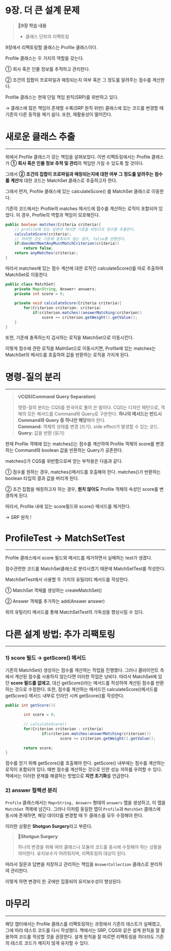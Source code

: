 # 9장. 더 큰 설계 문제

>📝**9장 학습 내용**
>
>- 클래스 단위의 리팩토링

9장에서 리팩토링할 클래스는 Profile 클래스이다.

Profile 클래스는 두 가지의 역할을 갖는다.

① 회사 혹은 인물 정보를 추적하고 관리한다.

② 조건의 집합이 프로파일과 매칭되는지 여부 혹은 그 정도를 알려주는 점수를 계산한다.

Profile 클래스는 현재 단일 책임 원칙(SRP)를 위반하고 있다.

→ 클래스에 많은 책임이 존재할 수록(SRP 원칙 위반) 클래스에 있는 코드를 변경할 때 기존의 다른 동작을 깨기 쉽다. 또한, 재활용성이 떨어진다.

# 새로운 클래스 추출

---

위에서 Profile 클래스가 갖는 책임을 살펴보았다. 이번 리팩토링에서는 Profile 클래스가 **① 회사 혹은 인물 정보 추적 및 관리**의 책임만 가질 수 있도록 할 것이다.

그래서 **② 조건의 집합이 프로파일과 매칭되는지에 대한 여부 그 정도를 알려주는 점수를 계산**에 대한 코드는 MatchSet 클래스로 추출하고자 한다.

그래서 먼저,  Profile 클래스에 있는 calculateScore() 를 MatchSet 클래스로 이동한다.

기존의 코드에서는 Profile의 matches 메서드에 점수를 계산하는 로직이 포함되어 있었다. 이 경우, Profile의 역할과 책임이 모호해진다.

```java
public boolean matches(Criteria criteria){
	// profile에 있는 답변과 제시한 기준을 바탕으로 점수를 추출한다.
	calculateScore(criteria);
	// 어떠한 것도 기준에 충족되지 않는 경우, false를 반환한다.
	if(doesNotMeetAnyMustMatchCriterion(criteria))
		return false;
	return anyMatches(criteria);
}
```

따라서 matches에 있는 점수 계산에 대한 로직인 calculateScore()를 따로 추출하여 MatchSet로 이동한다.

```java
public class MatchSet{
	private Map<String, Answer> answers;
	private int score = 0;
	
	private void calculateScore(Criteria criteria){
		for(Criterion criterion: criteria)
			if(criterion.matches)(answerMatching(criterion))
				score += criterion.getWeight().getValue();
	}
}
```

또한, 기준에 충족하는지 검사하는 로직을 MatchSet으로 이동시킨다.

이렇게 점수에 관한 로직을 MathSet으로 이동시키면, Profile에 있는 matches는 MatchSet의 메서드를 호출하여 값을 반환하는 로직을 가지게 된다.

# 명령-질의 분리

---

>**💡CQS(Command Query Separation)**
>
>명령-질의 분리는 CQS를 한국어로 풀어 쓴 말이다.
>CQS는 디자인 패턴으로, 객체의 모든 메서드를 Command와 Query로 구분한다.
>**하나의 메서드는 반드시 Command와 Query 중 하나만 해당**해야 한다.<br>
>**Command:** 객체의 상태를 변경 (쓰기). side effect가 발생할 수 있는 코드.<br>
>**Query:** 값을 반환 (읽기)


현재 Profile 객체에 있는 matches()는 점수를 계산하여 Profile 객체의 score를 변경하는 Command와 boolean 값을 반환하는 Query가 공존한다.

matches()가 CQS를 위반함으로써 얻는 부작용은 다음과 같다.

① 점수를 원하는 경우, matches()메서드를 호출해야 한다. matches()가 반환하는 boolean 타입의 결과 값을 버리게 된다.

② 조건 집합을 매칭하고자 하는 경우, **원치 않아도** Profile 객체의 속성인  score를 변경하게 된다.

따라서, Profile 내에 있는 score필드와 score() 메서드를 제거한다.

→ SRP 원칙 !

# ProfileTest → MatchSetTest

---

Profile 클래스에서 score 필드와 메서드를 제거하면서 실패하는 test가 생겼다.

점수관련한 코드를 MatchSet클래스로 분리시켰기 때문에  MatchSetTest를 작성한다.

MatchSetTest에서 사용할 두 가지의 유틸리티 메서드를 작성한다.

① MatchSet 객체를 생성하는 createMatchSet()

② Answer 객체를 추가하는 add(Answer answer)

위의 유틸리티 메서드를 통해 MatchSetTest의 가독성을 향상시킬 수 있다.

# 다른 설계 방법: 추가 리팩토링

---

### 1) score 필드 → getScore() 메서드

기존의  MatchSet() 생성자는 점수를 계산하는 작업을 진행했다. 그러나 클라이언트 측에서 계산된 점수를 사용하지 않는다면 이러한 작업은 낭비다. 따라서 MatchSet에 있던 **score 필드를 없애고**, 대신 getScore()라는 메서드를 작성하여 계산된 점수를 반환하는 것으로 수정한다. 또한, 점수를 계산하는 메서드인 calculateScore()메서드를 getScore() 메서드 내부로 인라인 시켜 getScore()를 작성한다.

```java
public int getScore(){
		
		int score = 0;
		
		// calculateScore()
		for(Criterion criterion : criteria)
				if(criterion.matches(answerMatching(criterion)))
						score += criterion.getWeight().getValue();
				
		return score;
}
```

점수를 얻기 위해 getScore()를 호출해야 한다. getScore() 내부에는 점수를 계산하는 로직이 포함되어 있다. 매번 점수를 계산하는 것으로 인한 성능 저하를 우려할 수 있다. 책에서는 이러한 문제를 해결하는 방법으로 **지연 초기화**를 언급한다.

### 2) answer 컬렉션 분리

`Profile` 클래스에서는 `Map<String, Answer>` 형태의 `answers` 맵을 생성하고, 이 맵을 `MatchSet` 객체에 넘긴다. 그러나 이처럼 동일한 맵이 `Profile`과 `MatchSet` 클래스에 동시에 존재하면, 해당 데이터를 변경할 때 두 클래스를 모두 수정해야 한다.

이러한 상황은 **Shotgun Surgery**라고 부른다.

> **🔫Shotgun Surgery**
>
>
> 하나의 변경을 위해 여러 클래스나 모듈의 코드를 동시에 수정해야 하는 상황을 의미한다. 유지보수가 어려워지며, 리팩토링의 대상이 된다.
>

따라서 질문과 답변을 저장하고 관리하는 책임을 `AnswerCollection` 클래스로 분리하여 관리한다.

이렇게 하면 변경이 한 곳에만 집중되어 유지보수성이 향상된다.

# 마무리

---

해당 챕터에서는 Profile 클래스를 리팩토링하는 과정에서 기존의 테스트가 실패했고, 그에 따라 테스트 코드를 다시 작성했다. 책에서는 SRP, CQS와 같은 설계 원칙을 잘 활용하여 코드를 작성할 것을 권장한다.  설계 원칙을 잘 따르면 리팩토링을 하더라도 기존의 테스트 코드가 깨지지 않게 유지할 수 있다.